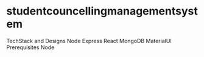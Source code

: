 # studentcouncellingmanagementsystem
TechStack and Designs
Node
Express
React
MongoDB
MaterialUI
Prerequisites
Node
